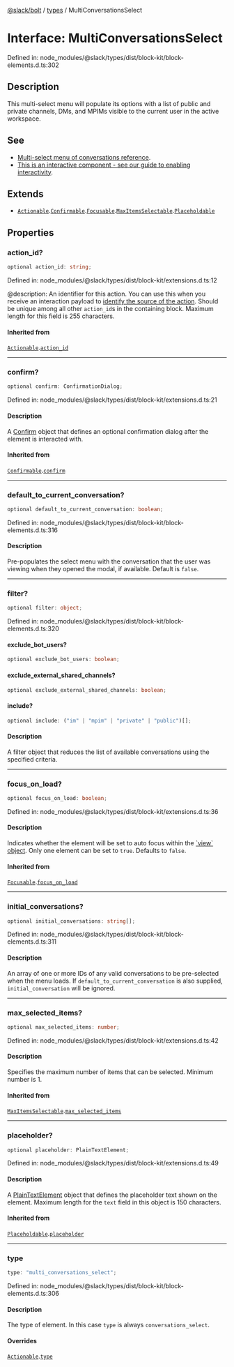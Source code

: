 [@slack/bolt](../../../../index.md) / [types](../index.md) / MultiConversationsSelect

# Interface: MultiConversationsSelect

Defined in: node\_modules/@slack/types/dist/block-kit/block-elements.d.ts:302

## Description

This multi-select menu will populate its options with a list of public and private channels, DMs, and
MPIMs visible to the current user in the active workspace.

## See

 - [Multi-select menu of conversations reference](https://api.slack.com/reference/block-kit/block-elements#conversation_multi_select).
 - [This is an interactive component - see our guide to enabling interactivity](https://api.slack.com/interactivity/handling).

## Extends

- [`Actionable`](Actionable.md).[`Confirmable`](Confirmable.md).[`Focusable`](Focusable.md).[`MaxItemsSelectable`](MaxItemsSelectable.md).[`Placeholdable`](Placeholdable.md)

## Properties

### action\_id?

```ts
optional action_id: string;
```

Defined in: node\_modules/@slack/types/dist/block-kit/extensions.d.ts:12

@description: An identifier for this action. You can use this when you receive an interaction payload to
[identify the source of the action](https://api.slack.com/interactivity/handling#payloads). Should be unique
among all other `action_id`s in the containing block. Maximum length for this field is 255 characters.

#### Inherited from

[`Actionable`](Actionable.md).[`action_id`](Actionable.md#action_id)

***

### confirm?

```ts
optional confirm: ConfirmationDialog;
```

Defined in: node\_modules/@slack/types/dist/block-kit/extensions.d.ts:21

#### Description

A [Confirm](Confirm.md) object that defines an optional confirmation dialog after the element is interacted
with.

#### Inherited from

[`Confirmable`](Confirmable.md).[`confirm`](Confirmable.md#confirm)

***

### default\_to\_current\_conversation?

```ts
optional default_to_current_conversation: boolean;
```

Defined in: node\_modules/@slack/types/dist/block-kit/block-elements.d.ts:316

#### Description

Pre-populates the select menu with the conversation that the user was viewing when they opened the
modal, if available. Default is `false`.

***

### filter?

```ts
optional filter: object;
```

Defined in: node\_modules/@slack/types/dist/block-kit/block-elements.d.ts:320

#### exclude\_bot\_users?

```ts
optional exclude_bot_users: boolean;
```

#### exclude\_external\_shared\_channels?

```ts
optional exclude_external_shared_channels: boolean;
```

#### include?

```ts
optional include: ("im" | "mpim" | "private" | "public")[];
```

#### Description

A filter object that reduces the list of available conversations using the specified criteria.

***

### focus\_on\_load?

```ts
optional focus_on_load: boolean;
```

Defined in: node\_modules/@slack/types/dist/block-kit/extensions.d.ts:36

#### Description

Indicates whether the element will be set to auto focus within the
[\`view\` object](https://api.slack.com/reference/surfaces/views). Only one element can be set to `true`.
Defaults to `false`.

#### Inherited from

[`Focusable`](Focusable.md).[`focus_on_load`](Focusable.md#focus_on_load)

***

### initial\_conversations?

```ts
optional initial_conversations: string[];
```

Defined in: node\_modules/@slack/types/dist/block-kit/block-elements.d.ts:311

#### Description

An array of one or more IDs of any valid conversations to be pre-selected when the menu loads. If
`default_to_current_conversation` is also supplied, `initial_conversation` will be ignored.

***

### max\_selected\_items?

```ts
optional max_selected_items: number;
```

Defined in: node\_modules/@slack/types/dist/block-kit/extensions.d.ts:42

#### Description

Specifies the maximum number of items that can be selected. Minimum number is 1.

#### Inherited from

[`MaxItemsSelectable`](MaxItemsSelectable.md).[`max_selected_items`](MaxItemsSelectable.md#max_selected_items)

***

### placeholder?

```ts
optional placeholder: PlainTextElement;
```

Defined in: node\_modules/@slack/types/dist/block-kit/extensions.d.ts:49

#### Description

A [PlainTextElement](PlainTextElement.md) object that defines the placeholder text shown on the element. Maximum
length for the `text` field in this object is 150 characters.

#### Inherited from

[`Placeholdable`](Placeholdable.md).[`placeholder`](Placeholdable.md#placeholder)

***

### type

```ts
type: "multi_conversations_select";
```

Defined in: node\_modules/@slack/types/dist/block-kit/block-elements.d.ts:306

#### Description

The type of element. In this case `type` is always `conversations_select`.

#### Overrides

[`Actionable`](Actionable.md).[`type`](Actionable.md#type)
